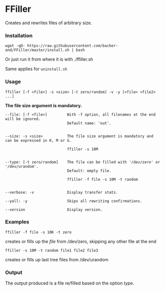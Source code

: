 # FFiller
Creates and rewrites files of arbitrary size.

### Installation
    wget -qO- https://raw.githubusercontent.com/backer-and/FFiller/master/install.sh | bash

Or just run it from where it is with ./ffiller.sh

Same applies for `uninstall.sh`

### Usage
    ffiller [-f <file>] -s <size> [-t zero/random] -v -y [<file> <file2> ...]

**The file size argument is mandatory.**

    --file: [-f <file>]         With -f option, all filenames at the end will be ignored.
                                Default name: 'out'.


    --size: -s <size>           The file size argument is mandatory and can be expressed in K, M or G.

                                ffiller -s 10M


    --type: [-t zero/random]    The file can be filled with '/dev/zero' or '/dev/urandom'.
                                Default: empty file.

                                ffiller -f file -s 10M -t random


    --verbose: -v               Display transfer stats.

    --yall: -y                  Skips all rewriting confirmations.

    --version                   Display version.

### Examples

    ffiller -f file -s 10K -t zero
creates or fills up the _file_ from /dev/zero, skipping any other file at the end


    ffiller -s 10M -t random file1 file2 file3
creates or fills up last tree files from /dev/urandom

### Output
The output produced is a file re/filled based on the option _type_.

